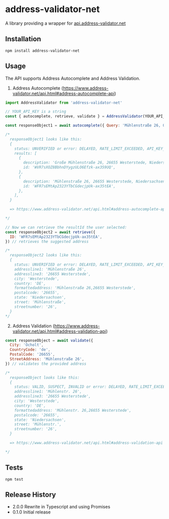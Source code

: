 # address-validator-net

A library providing a wrapper for [api.address-validator.net](https://www.address-validator.net/api.html)

## Installation

```shell
npm install address-validator-net
```

## Usage

The API supports Address Autocomplete and Address Validation.

1) Address Autocomplete (https://www.address-validator.net/api.html#address-autocomplete-api)

```js
import AddressValidator from 'address-validator-net'

// YOUR_API_KEY is a string
const { autocomplete, retrieve, validate } = AddressValidator(YOUR_API_KEY)

const responseObject1 = await autocomplete({ Query: 'Mühlenstraße 26, Ocholt' }) // searches for autocompletions

/*
  responseObject1 looks like this:
  {
    status: UNVERIFIED or error: DELAYED, RATE_LIMIT_EXCEEDED, API_KEY_INVALID_OR_DEPLETED
    results: [
      {
        description: 'Große Mühlenstraße 26, 26655 Westerstede, Niedersachsen',
        id: 'WVR7sXOZ8BbhnDYygzULO6Efzk-ax359UQ',
      },
      {
        description: 'Mühlenstraße 26, 26655 Westerstede, Niedersachsen',
        id: 'WFR7sEMtAp2323YTbCGdecjpUk-ax35tEA',
      },
    ],
  }

  => https://www.address-validator.net/api.html#address-autocomplete-api

*/

// Now we can retrieve the resultId the user selected:
const responseObject2 = await retrieve({
  ID: 'WFR7sEMtAp2323YTbCGdecjpUk-ax35tEA',
}) // retrieves the suggested address

/*
  responseObject2 looks like this:
  {
    status: UNVERIFIED or error: DELAYED, RATE_LIMIT_EXCEEDED, API_KEY_INVALID_OR_DEPLETED
    addressline1: 'Mühlenstraße 26',
    addressline3: '26655 Westerstede',
    city: 'Westerstede',
    country: 'DE',
    formattedaddress: 'Mühlenstraße 26,26655 Westerstede',
    postalcode: '26655',
    state: 'Niedersachsen',
    street: 'Mühlenstraße',
    streetnumber: '26',
  }
*/
```
2) Address Validation (https://www.address-validator.net/api.html#address-validation-api)

```js
const responseObject = await validate({
  City: 'Ocholt',
  CountryCode: 'de',
  PostalCode: '26655',
  StreetAddress: 'Mühlenstraße 26',
}) // validates the provided address

/*
  responseObject looks like this:
  {
    status: VALID, SUSPECT, INVALID or error: DELAYED, RATE_LIMIT_EXCEEDED, API_KEY_INVALID_OR_DEPLETED
    addressline1: 'Mühlenstr. 26',
    addressline3: '26655 Westerstede',
    city: 'Westerstede',
    country: 'DE',
    formattedaddress: 'Mühlenstr. 26,26655 Westerstede',
    postalcode: '26655',
    state: 'Niedersachsen',
    street: 'Mühlenstr.',
    streetnumber: '26',
  }

  => https://www.address-validator.net/api.html#address-validation-api

*/
```

## Tests

```shell
npm test
```

## Release History

- 2.0.0 Rewrite in Typescript and using Promises
- 0.1.0 Initial release
